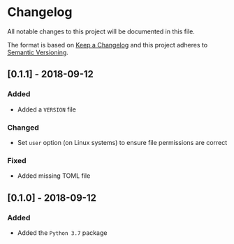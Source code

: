 # Changelog

All notable changes to this project will be documented in this file.

The format is based on [Keep a Changelog](http://keepachangelog.com/en/1.0.0/)
and this project adheres to [Semantic Versioning](http://semver.org/spec/v2.0.0.html).

## [0.1.1] - 2018-09-12
### Added
- Added a `VERSION` file
### Changed
- Set `user` option (on Linux systems) to ensure file permissions are correct

### Fixed
- Added missing TOML file

## [0.1.0] - 2018-09-12
### Added
- Added the `Python 3.7` package

